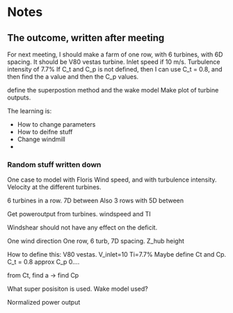 # Notes

## The outcome, written after meeting
For next meeting, I should make a farm of one row, with 6 turbines, with 6D spacing.
It should be V80 vestas turbine.
Inlet speed if 10 m/s.
Turbulence intensity of 7.7%
If C_t and C_p is not defined, then I can use C_t = 0.8, and then find the a value and then the C_p values.

define the superpostion method and the wake model
Make plot of turbine outputs.


The learning is:
- How to change parameters
- How to deifne stuff
- Change windmill
- 


### Random stuff written down
One case to model with Floris
Wind speed, and with turbulence intensity.
Velocity at the different turbines. 

6 turbines in a row. 
7D between
Also 3 rows with 5D between

Get poweroutput from turbines.
windspeed and TI

Windshear should not have any effect on the deficit.


One wind direction
One row, 6 turb, 7D spacing.
Z_hub height

How to define this:
V80 vestas.
V_inlet=10
Ti=7.7%
Maybe define Ct and Cp.
C_t = 0.8 approx
C_p 0....

from Ct, find a -> find Cp

What super posisiton is used.
Wake model used? 

Normalized power output

